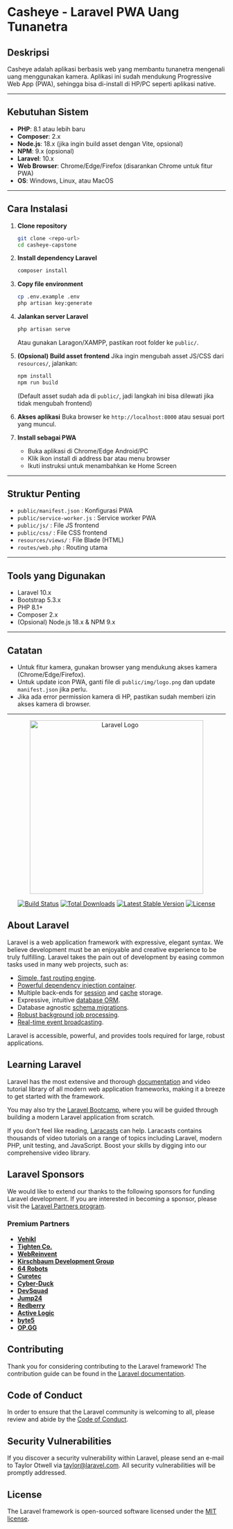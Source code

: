 # Casheye - Laravel PWA Uang Tunanetra

## Deskripsi
Casheye adalah aplikasi berbasis web yang membantu tunanetra mengenali uang menggunakan kamera. Aplikasi ini sudah mendukung Progressive Web App (PWA), sehingga bisa di-install di HP/PC seperti aplikasi native.

---

## Kebutuhan Sistem
- **PHP**: 8.1 atau lebih baru
- **Composer**: 2.x
- **Node.js**: 18.x (jika ingin build asset dengan Vite, opsional)
- **NPM**: 9.x (opsional)
- **Laravel**: 10.x
- **Web Browser**: Chrome/Edge/Firefox (disarankan Chrome untuk fitur PWA)
- **OS**: Windows, Linux, atau MacOS

---

## Cara Instalasi
1. **Clone repository**
   ```bash
   git clone <repo-url>
   cd casheye-capstone
   ```
2. **Install dependency Laravel**
   ```bash
   composer install
   ```
3. **Copy file environment**
   ```bash
   cp .env.example .env
   php artisan key:generate
   ```
4. **Jalankan server Laravel**
   ```bash
   php artisan serve
   ```
   Atau gunakan Laragon/XAMPP, pastikan root folder ke `public/`.

5. **(Opsional) Build asset frontend**
   Jika ingin mengubah asset JS/CSS dari `resources/`, jalankan:
   ```bash
   npm install
   npm run build
   ```
   (Default asset sudah ada di `public/`, jadi langkah ini bisa dilewati jika tidak mengubah frontend)

6. **Akses aplikasi**
   Buka browser ke `http://localhost:8000` atau sesuai port yang muncul.

7. **Install sebagai PWA**
   - Buka aplikasi di Chrome/Edge Android/PC
   - Klik ikon install di address bar atau menu browser
   - Ikuti instruksi untuk menambahkan ke Home Screen

---

## Struktur Penting
- `public/manifest.json` : Konfigurasi PWA
- `public/service-worker.js` : Service worker PWA
- `public/js/` : File JS frontend
- `public/css/` : File CSS frontend
- `resources/views/` : File Blade (HTML)
- `routes/web.php` : Routing utama

---

## Tools yang Digunakan
- Laravel 10.x
- Bootstrap 5.3.x
- PHP 8.1+
- Composer 2.x
- (Opsional) Node.js 18.x & NPM 9.x

---

## Catatan
- Untuk fitur kamera, gunakan browser yang mendukung akses kamera (Chrome/Edge/Firefox).
- Untuk update icon PWA, ganti file di `public/img/logo.png` dan update `manifest.json` jika perlu.
- Jika ada error permission kamera di HP, pastikan sudah memberi izin akses kamera di browser.

---

<p align="center"><a href="https://laravel.com" target="_blank"><img src="https://raw.githubusercontent.com/laravel/art/master/logo-lockup/5%20SVG/2%20CMYK/1%20Full%20Color/laravel-logolockup-cmyk-red.svg" width="400" alt="Laravel Logo"></a></p>

<p align="center">
<a href="https://github.com/laravel/framework/actions"><img src="https://github.com/laravel/framework/workflows/tests/badge.svg" alt="Build Status"></a>
<a href="https://packagist.org/packages/laravel/framework"><img src="https://img.shields.io/packagist/dt/laravel/framework" alt="Total Downloads"></a>
<a href="https://packagist.org/packages/laravel/framework"><img src="https://img.shields.io/packagist/v/laravel/framework" alt="Latest Stable Version"></a>
<a href="https://packagist.org/packages/laravel/framework"><img src="https://img.shields.io/packagist/l/laravel/framework" alt="License"></a>
</p>

## About Laravel

Laravel is a web application framework with expressive, elegant syntax. We believe development must be an enjoyable and creative experience to be truly fulfilling. Laravel takes the pain out of development by easing common tasks used in many web projects, such as:

- [Simple, fast routing engine](https://laravel.com/docs/routing).
- [Powerful dependency injection container](https://laravel.com/docs/container).
- Multiple back-ends for [session](https://laravel.com/docs/session) and [cache](https://laravel.com/docs/cache) storage.
- Expressive, intuitive [database ORM](https://laravel.com/docs/eloquent).
- Database agnostic [schema migrations](https://laravel.com/docs/migrations).
- [Robust background job processing](https://laravel.com/docs/queues).
- [Real-time event broadcasting](https://laravel.com/docs/broadcasting).

Laravel is accessible, powerful, and provides tools required for large, robust applications.

## Learning Laravel

Laravel has the most extensive and thorough [documentation](https://laravel.com/docs) and video tutorial library of all modern web application frameworks, making it a breeze to get started with the framework.

You may also try the [Laravel Bootcamp](https://bootcamp.laravel.com), where you will be guided through building a modern Laravel application from scratch.

If you don't feel like reading, [Laracasts](https://laracasts.com) can help. Laracasts contains thousands of video tutorials on a range of topics including Laravel, modern PHP, unit testing, and JavaScript. Boost your skills by digging into our comprehensive video library.

## Laravel Sponsors

We would like to extend our thanks to the following sponsors for funding Laravel development. If you are interested in becoming a sponsor, please visit the [Laravel Partners program](https://partners.laravel.com).

### Premium Partners

- **[Vehikl](https://vehikl.com/)**
- **[Tighten Co.](https://tighten.co)**
- **[WebReinvent](https://webreinvent.com/)**
- **[Kirschbaum Development Group](https://kirschbaumdevelopment.com)**
- **[64 Robots](https://64robots.com)**
- **[Curotec](https://www.curotec.com/services/technologies/laravel/)**
- **[Cyber-Duck](https://cyber-duck.co.uk)**
- **[DevSquad](https://devsquad.com/hire-laravel-developers)**
- **[Jump24](https://jump24.co.uk)**
- **[Redberry](https://redberry.international/laravel/)**
- **[Active Logic](https://activelogic.com)**
- **[byte5](https://byte5.de)**
- **[OP.GG](https://op.gg)**

## Contributing

Thank you for considering contributing to the Laravel framework! The contribution guide can be found in the [Laravel documentation](https://laravel.com/docs/contributions).

## Code of Conduct

In order to ensure that the Laravel community is welcoming to all, please review and abide by the [Code of Conduct](https://laravel.com/docs/contributions#code-of-conduct).

## Security Vulnerabilities

If you discover a security vulnerability within Laravel, please send an e-mail to Taylor Otwell via [taylor@laravel.com](mailto:taylor@laravel.com). All security vulnerabilities will be promptly addressed.

## License

The Laravel framework is open-sourced software licensed under the [MIT license](https://opensource.org/licenses/MIT).
